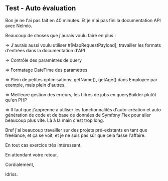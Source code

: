 Test - Auto évaluation
------------

Bon je ne l'ai pas fait en 40 minutes. Et je n'ai pas fini la documentation API avec Nelmio.

Beaucoup de choses que j'aurais voulu faire en plus :

=> J'aurais aussi voulu utiliser  #[MapRequestPayload], travailler les formats d'entrées dans la documentation d'API

=> Contrôle des paramètres de query

=> Formatage DateTime des paramètres

=> Plein de petites optimisations: getName(), getAge() dans Employee par exemple, mais plein d'autres.

=> Meilleure gestion des erreurs, les filtres de jobs en queryBuilder plutôt qu'en PHP

=> Il faut que j'apprenne à utiliser les fonctionnalités d'auto-création et auto-génération de code et de base de données de Symfony Flex pour aller beaucoup plus vite.
Là à la main c'est trop long.

Bref j'ai beaucoup travailler sur des projets pré-existants en tant que freelance, et ça se voit, et je ne suis pas sûr que cela fasse l'affaire.

En tout cas exercice très intéressant.

En attendant votre retour,

Cordialement,

Idriss.

